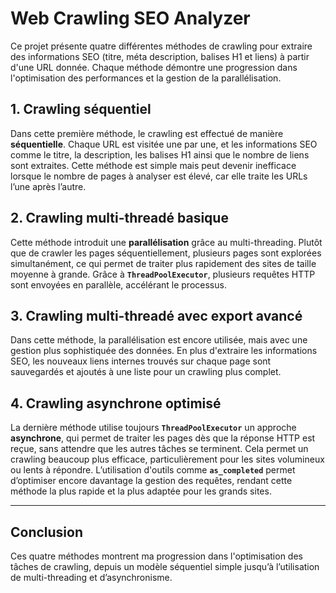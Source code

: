 # Web Crawling SEO Analyzer

Ce projet présente quatre différentes méthodes de crawling pour extraire des informations SEO (titre, méta description, balises H1 et liens) à partir d'une URL donnée. Chaque méthode démontre une progression dans l'optimisation des performances et la gestion de la parallélisation.

## 1. Crawling séquentiel 

Dans cette première méthode, le crawling est effectué de manière **séquentielle**. Chaque URL est visitée une par une, et les informations SEO comme le titre, la description, les balises H1 ainsi que le nombre de liens sont extraites. Cette méthode est simple mais peut devenir inefficace lorsque le nombre de pages à analyser est élevé, car elle traite les URLs l’une après l’autre. 

## 2. Crawling multi-threadé basique

Cette méthode introduit une **parallélisation** grâce au multi-threading. Plutôt que de crawler les pages séquentiellement, plusieurs pages sont explorées simultanément, ce qui permet de traiter plus rapidement des sites de taille moyenne à grande. Grâce à **`ThreadPoolExecutor`**, plusieurs requêtes HTTP sont envoyées en parallèle, accélérant le processus.

## 3. Crawling multi-threadé avec export avancé

Dans cette méthode, la parallélisation est encore utilisée, mais avec une gestion plus sophistiquée des données. En plus d'extraire les informations SEO, les nouveaux liens internes trouvés sur chaque page sont sauvegardés et ajoutés à une liste pour un crawling plus complet.

## 4. Crawling asynchrone optimisé

La dernière méthode utilise toujours **`ThreadPoolExecutor`** un approche **asynchrone**, qui permet de traiter les pages dès que la réponse HTTP est reçue, sans attendre que les autres tâches se terminent. Cela permet un crawling beaucoup plus efficace, particulièrement pour les sites volumineux ou lents à répondre. L’utilisation d'outils comme **`as_completed`** permet d’optimiser encore davantage la gestion des requêtes, rendant cette méthode la plus rapide et la plus adaptée pour les grands sites.

---

## Conclusion

Ces quatre méthodes montrent ma progression dans l'optimisation des tâches de crawling, depuis un modèle séquentiel simple jusqu’à l’utilisation de multi-threading et d’asynchronisme.
